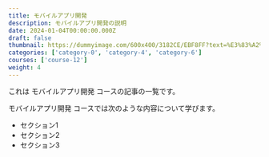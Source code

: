 ```yaml
---
title: モバイルアプリ開発
description: モバイルアプリ開発の説明
date: 2024-01-04T00:00:00.000Z
draft: false
thumbnail: https://dummyimage.com/600x400/3182CE/EBF8FF?text=%E3%83%A2%E3%83%90%E3%82%A4%E3%83%AB%E3%82%A2%E3%83%97%E3%83%AA%E9%96%8B%E7%99%BA
categories: ['category-0', 'category-4', 'category-6']
courses: ['course-12']
weight: 4
---
```


これは モバイルアプリ開発 コースの記事の一覧です。

  モバイルアプリ開発 コースでは次のような内容について学びます。

  - セクション1
  - セクション2
  - セクション3
